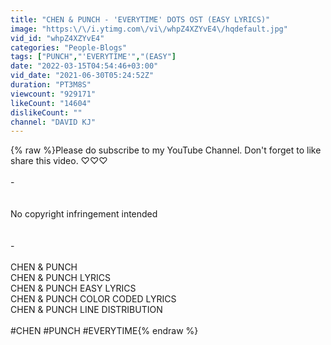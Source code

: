 ```yaml
---
title: "CHEN & PUNCH - 'EVERYTIME' DOTS OST (EASY LYRICS)"
image: "https:\/\/i.ytimg.com\/vi\/whpZ4XZYvE4\/hqdefault.jpg"
vid_id: "whpZ4XZYvE4"
categories: "People-Blogs"
tags: ["PUNCH","'EVERYTIME'","(EASY"]
date: "2022-03-15T04:54:46+03:00"
vid_date: "2021-06-30T05:24:52Z"
duration: "PT3M8S"
viewcount: "929171"
likeCount: "14604"
dislikeCount: ""
channel: "DAVID KJ"
---
```

{% raw %}Please do subscribe to my YouTube Channel. Don't forget to like share this video. ♡♡♡<br /><br />-<br /><br /><br />No copyright infringement intended <br /><br /><br />-<br /><br />CHEN &amp; PUNCH <br />CHEN &amp; PUNCH LYRICS <br />CHEN &amp; PUNCH EASY LYRICS <br />CHEN &amp; PUNCH COLOR CODED LYRICS <br />CHEN &amp; PUNCH LINE DISTRIBUTION <br /><br />#CHEN #PUNCH #EVERYTIME{% endraw %}
